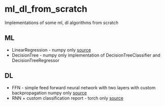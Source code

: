 # ml_dl_from_scratch
Implementations of some ml, dl algorithms from scratch

## ML
* LinearRegression - numpy only [source](linear_regression/model.py)
* DecisionTree - numpy only implementation of DecisionTreeClassifier and DecisionTreeRegressor  
## DL
* FFN - simple feed forward neural network with two layers with custom backpropagation numpy only [source](./feed_forward_nn_classification/)
* RNN + custom classification report - torch only [source](./vanilla_rnn/)

